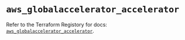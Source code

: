 # `aws_globalaccelerator_accelerator`

Refer to the Terraform Registory for docs: [`aws_globalaccelerator_accelerator`](https://www.terraform.io/docs/providers/aws/r/globalaccelerator_accelerator).
